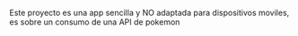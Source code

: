 Este proyecto es una app sencilla y NO adaptada para dispositivos moviles, es sobre un consumo de una API de pokemon 
